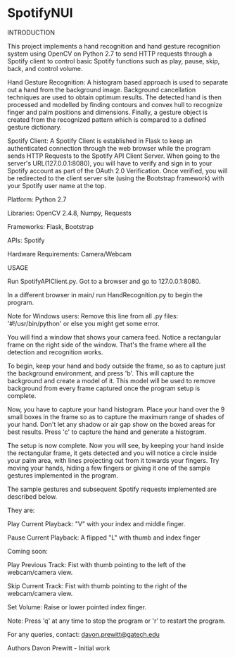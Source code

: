 # SpotifyNUI


INTRODUCTION

This project implements a hand recognition and hand gesture recognition system using OpenCV on Python 2.7 to send HTTP requests through a Spotify client to control basic Spotify functions such as play, pause, skip, back, and control volume.

 Hand Gesture Recognition:
 A histogram based approach is used to separate out a hand from the background image. Background cancellation techniques are used to obtain optimum results. The detected hand is then processed and modelled by finding contours and convex hull to recognize finger and palm positions and dimensions. Finally, a gesture object is created from the recognized pattern which is compared to a defined gesture dictionary.

 Spotify Client:
 A Spotify Client is established in Flask to keep an authenticated connection through the web browser while the program sends HTTP Requests to the Spotify API Client Server. When going to the server's URL(127.0.0.1:8080), you will have to verify and sign in to your Spotify account as part of the OAuth 2.0 Verification. Once verified, you will be redirected to the client server site (using the Bootstrap framework) with your Spotify user name at the top.



Platform: Python 2.7

Libraries: OpenCV 2.4.8, Numpy, Requests

Frameworks: Flask, Bootstrap

APIs: Spotify

Hardware Requirements: Camera/Webcam


USAGE

Run SpotifyAPIClient.py. Got to a browser and go to 127.0.0.1:8080.

In a different browser in main/ run HandRecognition.py to begin the program.

Note for Windows users: Remove this line from all .py files: '#!/usr/bin/python' or else you might get some error.


You will find a window that shows your camera feed. Notice a rectangular frame on the right side of the window. That's the frame where all the detection and recognition works.

To begin, keep your hand and body outside the frame, so as to capture just the background environment, and press 'b'. This will capture the background and create a model of it. This model will be used to remove background from every frame captured once the program setup is complete.

Now, you have to capture your hand histogram. Place your hand over the 9 small boxes in the frame so as to capture the maximum range of shades of your hand. Don't let any shadow or air gap show on the boxed areas for best results. Press 'c' to capture the hand and generate a histogram.

The setup is now complete. Now you will see, by keeping your hand inside the rectangular frame, it gets detected and you will notice a circle inside your palm area, with lines projecting out from it towards your fingers. Try moving your hands, hiding a few fingers or giving it one of the sample gestures implemented in the program.

The sample gestures and subsequent Spotify requests implemented are described below.

They are:

Play Current Playback:
"V" with your index and middle finger. 

Pause Current Playback:
A flipped "L" with thumb and index finger

Coming soon:

Play Previous Track:
Fist with thumb pointing to the left of the webcam/camera view.

Skip Current Track:
Fist with thumb pointing to the right of the webcam/camera view.

Set Volume:
Raise or lower pointed index finger.


Note: Press 'q' at any time to stop the program or 'r' to restart the program.

For any queries, contact: davon.prewitt@gatech.edu

Authors
 Davon Prewitt - Initial work